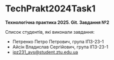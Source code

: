 # TechPrakt2024Task1
**Технологічна практика 2025. Git. Завдання №2**

Список студентів, які виконали завдання:
* Петренко Петро Петрович, група ІПЗ-23-1
* Айсін Владислав Сергійович, група ІПЗ-23-1
* ipz231_avs@student.ztu.edu.ua

